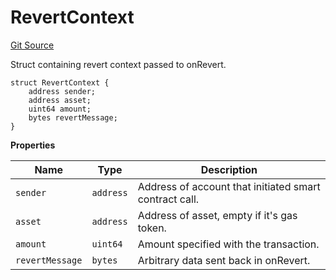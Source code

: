 # RevertContext
[Git Source](https://github.com/zeta-chain/protocol-contracts/blob/6accdcc6bd3706c438a6f98bc44ddfca182825fe/contracts/Revert.sol)

Struct containing revert context passed to onRevert.


```solidity
struct RevertContext {
    address sender;
    address asset;
    uint64 amount;
    bytes revertMessage;
}
```

**Properties**

|Name|Type|Description|
|----|----|-----------|
|`sender`|`address`|Address of account that initiated smart contract call.|
|`asset`|`address`|Address of asset, empty if it's gas token.|
|`amount`|`uint64`|Amount specified with the transaction.|
|`revertMessage`|`bytes`|Arbitrary data sent back in onRevert.|

